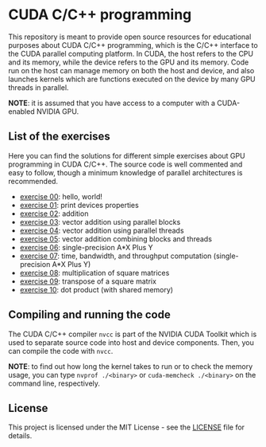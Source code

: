 # CUDA C/C++ programming

This repository is meant to provide open source resources for educational purposes about CUDA C/C++ programming, which is the C/C++ interface to the CUDA parallel computing platform.
In CUDA, the host refers to the CPU and its memory, while the device refers to the GPU and its memory.
Code run on the host can manage memory on both the host and device, and also launches kernels which are functions executed on the device by many GPU threads in parallel.

**NOTE**: it is assumed that you have access to a computer with a CUDA-enabled NVIDIA GPU.

## List of the exercises
Here you can find the solutions for different simple exercises about GPU programming in CUDA C/C++.
The source code is well commented and easy to follow, though a minimum knowledge of parallel architectures is recommended.

* [exercise 00](./exercises/ex00.cu): hello, world!
* [exercise 01](./exercises/ex01.cu): print devices properties
* [exercise 02](./exercises/ex02.cu): addition
* [exercise 03](./exercises/ex03.cu): vector addition using parallel blocks
* [exercise 04](./exercises/ex04.cu): vector addition using parallel threads
* [exercise 05](./exercises/ex05.cu): vector addition combining blocks and threads
* [exercise 06](./exercises/ex06.cu): single-precision A*X Plus Y
* [exercise 07](./exercises/ex07.cu): time, bandwidth, and throughput computation (single-precision A*X Plus Y)
* [exercise 08](./exercises/ex08.cu): multiplication of square matrices
* [exercise 09](./exercises/ex09.cu): transpose of a square matrix
* [exercise 10](./exercises/ex10.cu): dot product (with shared memory)
## Compiling and running the code

The CUDA C/C++ compiler `nvcc` is part of the NVIDIA CUDA Toolkit which is used to separate source code into host and device components. Then, you can compile the code with `nvcc`.

**NOTE**: to find out how long the kernel takes to run or to check the memory usage, you can type `nvprof ./<binary>` or `cuda-memcheck ./<binary>` on the command line, respectively.

## License

This project is licensed under the MIT License - see the [LICENSE](LICENSE) file for details.
